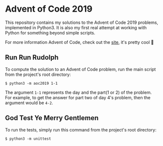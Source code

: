 # Advent of Code 2019

This repository contains my solutions to the Advent of Code 2019 problems, implemented in Python3. It is also my first real attempt at working with Python for something beyond simple scripts.

For more information Advent of Code, check out the [site](https://adventofcode.com/2019), it's pretty cool :santa:

## Run Run Rudolph

To compute the solution to an Advent of Code problem, run the main script from the project's root directory:

```
$ python3 -m aoc2019 1-1
```

The argument `1-1` represents the day and the part(1 or 2) of the problem. For example, to get the answer for part two of day 4's problem, then the argument would be `4-2`.

## God Test Ye Merry Gentlemen

To run the tests, simply run this command from the project's root directory:

```
$ python3 -m unittest
```
